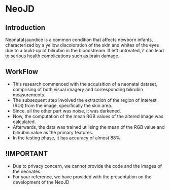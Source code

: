 # NeoJD
## Introduction
Neonatal jaundice is a common condition that affects newborn infants, characterized by a yellow discoloration of the skin and 
whites of the eyes due to a build-up of bilirubin in the bloodstream. If left untreated, it can lead to serious health complications such as brain damage.

## WorkFlow
- This research commenced with the acquisition of a neonatal dataset, comprising of both visual imagery and corresponding bilirubin measurements.
- The subsequent step involved the extraction of the region of interest (ROI) from the image, specifically the skin area.
- Since, all the other part was noise, it was darkened.
- Now, the computation of the mean RGB values of the altered image was calculated. 
- Afterwards, the data was trained utilising the mean of the RGB value and bilirubin value as the primary features.
- In the testing phase, it has accuracy of almost 88%.

## !IMPORTANT
- Due to privacy concern, we cannot provide the code and the images of the neonates.
- For your reference, we have provided with the presentation on the development of the NeoJD
